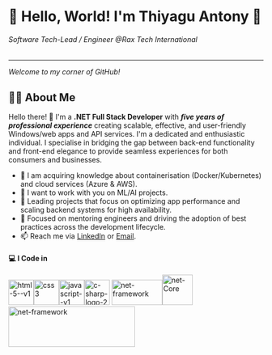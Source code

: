 # 🌟 Hello, World! I'm Thiyagu Antony 🌟
###### Software Tech-Lead / Engineer @Rax Tech International
---
*Welcome to my corner of GitHub!*

## 👨‍💻 About Me 
Hello there! 👋 I'm a **.NET Full Stack Developer** with ***five years of professional experience*** creating scalable, effective, and user-friendly Windows/web apps and API services. I'm a dedicated and enthusiastic individual. I specialise in bridging the gap between back-end functionality and front-end elegance to provide seamless experiences for both consumers and businesses.

- 🌱 I am acquiring knowledge about containerisation (Docker/Kubernetes) and cloud services (Azure & AWS).
- 👯 I want to work with you on ML/AI projects.
- 🔭 Leading projects that focus on optimizing app performance and scaling backend systems for high availability.
- 💼 Focused on mentoring engineers and driving the adoption of best practices across the development lifecycle.
- 📫 Reach me via [LinkedIn](https://www.linkedin.com/in/thiyagu-antony/) or [Email](antonythiyagu29@gmail.com).

#### 💻 I Code in
<img width="50" height="50" src="https://img.icons8.com/color/48/html-5--v1.png" alt="html-5--v1"/><img width="50" height="50" src="https://img.icons8.com/fluency/48/css3.png" alt="css3"/><img width="50" height="50" src="https://img.icons8.com/color/48/000000/javascript.png" alt="javascript--v1"/><img width="50" height="50" src="https://www.vikingsoftware.com/wp-content/uploads/2024/02/C.png" alt="c-sharp-logo-2"/>
<img width="100" height="50" src="https://logos-world.net/wp-content/uploads/2022/01/NET-Framework-Symbol.png" alt="net-framework"/><img width="60" height="60" src="https://img.icons8.com/fluency/48/net-framework.png" alt="net-Core"/><img width="250" height="80" src="https://aspfree.com/wp-content/uploads/2023/01/ASP.NET-MVC.jpg" alt="net-framework"/>
